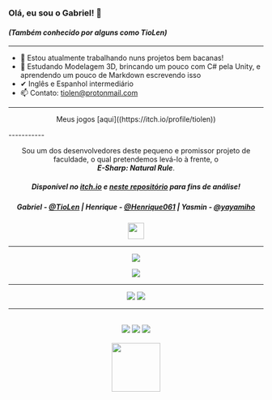 ### Olá, eu sou o Gabriel! 👋
#### <i>(Também conhecido por alguns como TioLen)</i>

<!--

**TioLen/TioLen** is a ✨ _special_ ✨ repository because its `README.md` (this file) appears on your GitHub profile.

Here are some ideas to get you started:
-->
-----------
- 🔭 Estou atualmente trabalhando nuns projetos bem bacanas!
- 🌱 Estudando Modelagem 3D, brincando um pouco com C# pela Unity, e aprendendo um pouco de Markdown escrevendo isso
- ✔ Inglês e Espanhol intermediário
- 📫 Contato: tiolen@protonmail.com

-----------

<p align = "center">Meus jogos [aqui]((https://itch.io/profile/tiolen))</p>
-----------
<p align = "center">Sou um dos desenvolvedores deste pequeno e promissor projeto de faculdade, o qual pretendemos levá-lo à frente, o<br><b><i>E-Sharp: Natural Rule</i></b>.</br></p>

##### <p align = "center">Disponível no [itch.io](https://yasmin-miho.itch.io/esharp) e [neste repositório](https://github.com/Henrique061/E-Sharp_Natural-Rule/) para fins de análise!


<!--##### <p align = "center"> Devs:</p> -->

##### <p align = "center">Gabriel - [@TioLen](https://github.com/TioLen) | Henrique - [@Henrique061](https://github.com/Henrique061) | Yasmin - [@yayamiho](https://github.com/yayamiho)</p>


<p align="center">
 <img width="32" src="https://img.itch.zone/aW1nLzYwNzUxNjgucG5n/32x32%23/13d0d0.png">
</p>

<!--

<p align="center">
 <img width="32" src="https://img.itch.zone/aW1nLzYwNzUxNjgucG5n/32x32%23/13d0d0.png">
</p>

-->
-----------
<!--
- 🔭 Estou atualmente trabalhando nuns projetos bem bacanas!
- 🌱 Estudando Java
- 👯 I’m looking to collaborate on ...
- 🤔 I’m looking for help with ...
- 💬 Ask me about ...
- 📫 How to reach me: ...
- 😄 Pronouns: 
- ⚡ Fun fact: ...
-->


<!-- Regiao dos Cards ///////////// <div style = "display: inline_block">
-->
<div align = "center">
  <a href="https://github.com/TioLen/github-readme-stats">
    <img align="center" src="https://github-readme-stats.vercel.app/api?username=TioLen&show_icons=true&theme=merko" />
  </a>
</div>

<p>

<div align = "center">
  <a href="https://github.com/TioLen/github-readme-stats">
    <img align="center" src="https://github-readme-stats.vercel.app/api/top-langs/?username=TioLen&layout=compact&show_icons=true&theme=highcontrast" />
  </a>
</div>

---------
<!-- programming languages -->
<div align = "center">
<img src="https://img.shields.io/badge/Java-ED8B00?style=for-the-badge&logo=java&logoColor=white">
  <img src="https://img.shields.io/badge/C%23-239120?style=for-the-badge&logo=c-sharp&logoColor=white" target="_blank">
</div>

---------
<!-- contato -->
<!-- proton, facebook, linkedin -->
<div align = "center"><br>
  <a href="mailto:tiolen@protonmail.com" target="_blank"> <img src="https://img.shields.io/badge/ProtonMail-8B89CC?style=for-the-badge&logo=protonmail&logoColor=white" target="_blank"></a>
  <a href="https://facebook.com/gabrielsilva4k" target="_blank"> <img src="https://img.shields.io/badge/Facebook-1877F2?style=for-the-badge&logo=facebook&logoColor=white" target="_blank"></a>
  <a href="https://www.linkedin.com/in/tiolen/" target="_blank"> <img src="https://img.shields.io/badge/LinkedIn-0077B5?style=for-the-badge&logo=linkedin&logoColor=white" target="_blank"></a>
</div>

<div align = "center"><br>
  <a href="https://tiolen.artstation.com" target="_blank"> <img width=96 src="https://www.vippng.com/png/full/231-2319377_art-station-icon-png.png" target="_blank"></a>
</div>
